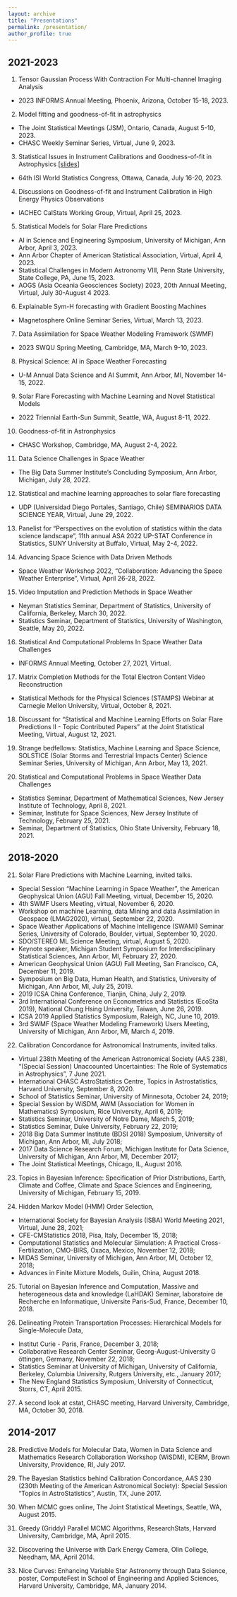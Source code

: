```yaml
---
layout: archive 
title: "Presentations"
permalink: /presentation/
author_profile: true
---
```


## 2021-2023

1. Tensor Gaussian Process With Contraction For Multi-channel Imaging Analysis
* 2023 INFORMS Annual Meeting, Phoenix, Arizona, October 15-18, 2023.
  
2. Model fitting and goodness-of-fit in astrophysics
* The Joint Statistical Meetings (JSM), Ontario, Canada, August 5-10, 2023.
* CHASC Weekly Seminar Series, Virtual, June 9, 2023.
  
3. Statistical Issues in Instrument Calibrations and Goodness-of-fit in Astrophysics [[slides](https://drive.google.com/file/d/13zMl-YW8bpZZo-A5QeZXff5hpi6L9_EW/view?usp=drive_link)]
* 64th ISI World Statistics Congress, Ottawa, Canada, July 16-20, 2023.

4. Discussions on Goodness-of-fit and Instrument Calibration in High Energy Physics Observations
* IACHEC CalStats Working Group, Virtual, April 25, 2023.

5. Statistical Models for Solar Flare Predictions
* AI in Science and Engineering Symposium, University of Michigan, Ann Arbor, April 3, 2023.
* Ann Arbor Chapter of American Statistical Association, Virtual, April 4, 2023.
* Statistical Challenges in Modern Astronomy VIII, Penn State University, State College, PA, June 15, 2023.
* AOGS (Asia Oceania Geosciences Society) 2023, 20th Annual Meeting, Virtual, July 30-August 4 2023.

6. Explainable Sym-H forecasting with Gradient Boosting Machines
* Magnetosphere Online Seminar Series, Virtual, March 13, 2023.

7. Data Assimilation for Space Weather Modeling Framework (SWMF)
* 2023 SWQU Spring Meeting, Cambridge, MA, March 9-10, 2023.

8. Physical Science: AI in Space Weather Forecasting
* U-M Annual Data Science and AI Summit, Ann Arbor, MI, November 14-15, 2022.

9. Solar Flare Forecasting with Machine Learning and Novel Statistical Models
* 2022 Triennial Earth-Sun Summit, Seattle, WA, August 8-11, 2022.

10. Goodness-of-fit in Astronphysics
* CHASC Workshop, Cambridge, MA, August 2-4, 2022.

11. Data Science Challenges in Space Weather
* The Big Data Summer Institute’s Concluding Symposium, Ann Arbor, Michigan, July 28, 2022.

12. Statistical and machine learning approaches to solar flare forecasting
* UDP (Universidad Diego Portales, Santiago, Chile) SEMINARIOS DATA SCIENCE YEAR, Virtual, June 29, 2022.

13. Panelist for “Perspectives on the evolution of statistics within the data science landscape”, 11th annual ASA 2022 UP-STAT Conference in Statistics, SUNY University at Buffalo, Virtual, May 2-4, 2022.

14. Advancing Space Science with Data Driven Methods
* Space Weather Workshop 2022, “Collaboration: Advancing the Space Weather Enterprise”, Virtual, April 26-28, 2022.

15. Video Imputation and Prediction Methods in Space Weather
* Neyman Statistics Seminar, Department of Statistics, University of California, Berkeley, March 30, 2022.
* Statistics Seminar, Department of Statistics, University of Washington, Seattle, May 20, 2022.

16. Statistical And Computational Problems In Space Weather Data Challenges
* INFORMS Annual Meeting, October 27, 2021, Virtual.

17. Matrix Completion Methods for the Total Electron Content Video Reconstruction
* Statistical Methods for the Physical Sciences (STAMPS) Webinar at Carnegie Mellon University, Virtual, October 8, 2021.

18. Discussant for “Statistical and Machine Learning Efforts on Solar Flare Predictions II - Topic Contributed Papers” at the Joint Statistical Meeting, Virtual, August 12, 2021.

19. Strange bedfellows: Statistics, Machine Learning and Space Science, SOLSTICE (Solar Storms and Terrestrial Impacts Center) Science Seminar Series, University of Michigan, Ann Arbor, May 13, 2021.

20. Statistical and Computational Problems in Space Weather Data Challenges
* Statistics Seminar, Department of Mathematical Sciences, New Jersey Institute of Technology, April 8, 2021.
* Seminar, Institute for Space Sciences, New Jersey Institute of Technology, February 25, 2021.
* Seminar, Department of Statistics, Ohio State University, February 18, 2021.

## 2018-2020

21. Solar Flare Predictions with Machine Learning, invited talks.
* Special Session “Machine Learning in Space Weather”, the American Geophysical Union (AGU) Fall Meeting, virtual, December 15, 2020.
* 4th SWMF Users Meeting, virtual, November 6, 2020.
* Workshop on machine Learning, data Mining and data Assimilation in Geospace (LMAG2020), virtual, September 22, 2020.
* Space Weather Applications of Machine Intelligence (SWAMI) Seminar Series, University of Colorado, Boulder, virtual, September 10, 2020.
* SDO/STEREO ML Science Meeting, virtual, August 5, 2020.
* Keynote speaker, Michigan Student Symposium for Interdisciplinary Statistical Sciences, Ann Arbor, MI, February 27, 2020.
* American Geophysical Union (AGU) Fall Meeting, San Francisco, CA, December 11, 2019.
* Symposium on Big Data, Human Health, and Statistics, University of Michigan, Ann Arbor, MI, July 25, 2019.
* 2019 ICSA China Conference, Tianjin, China, July 2, 2019.
* 3rd International Conference on Econometrics and Statistics (EcoSta 2019), National Chung Hsing University, Taiwan, June 26, 2019.
* ICSA 2019 Applied Statistics Symposium, Raleigh, NC, June 10, 2019.
* 3rd SWMF (Space Weather Modeling Framework) Users Meeting, University of Michigan, Ann Arbor, MI, March 4, 2019.


22. Calibration Concordance for Astronomical Instruments, invited talks.
* Virtual 238th Meeting of the American Astronomical Society (AAS 238), “(Special Session) Unaccounted Uncertainties: The Role of Systematics in Astrophysics”, 7 June 2021.
* International CHASC AstroStatistics Centre, Topics in Astrostatistics, Harvard University, September 8, 2020.
* School of Statistics Seminar, University of Minnesota, October 24, 2019;
* Special Session by WiSDM, AWM (Association for Women in Mathematics) Symposium, Rice University, April 6, 2019;
* Statistics Seminar, University of Notre Dame, March 5, 2019;
* Statistics Seminar, Duke University, February 22, 2019;
* 2018 Big Data Summer Institute (BDSI 2018) Symposium, University of Michigan, Ann Arbor, MI, July 2018;
* 2017 Data Science Research Forum, Michigan Institute for Data Science, University of Michigan, Ann Arbor, MI, December 2017;
* The Joint Statistical Meetings, Chicago, IL, August 2016.


23. Topics in Bayesian Inference: Specification of Prior Distributions, Earth, Climate and Coffee, Climate and Space Sciences and Engineering, University of Michigan, February 15, 2019.

24. Hidden Markov Model (HMM) Order Selection,
* International Society for Bayesian Analysis (ISBA) World Meeting 2021, Virtual, June 28, 2021;
* CFE-CMStatistics 2018, Pisa, Italy, December 15, 2018;
* Computational Statistics and Molecular Simulation: A Practical Cross-Fertilization, CMO-BIRS, Oxaca, Mexico, November 12, 2018;
* MIDAS Seminar, University of Michigan, Ann Arbor, MI, October 12, 2018;
* Advances in Finite Mixture Models, Guilin, China, August 2018.

25. Tutorial on Bayesian Inference and Computation, Massive and heterogeneous data and knowledge (LaHDAK) Seminar, laboratoire de Recherche en Informatique, Universite Paris-Sud, France, December 10, 2018.

26. Delineating Protein Transportation Processes: Hierarchical Models for Single-Molecule Data,
* Institut Curie - Paris, France, December 3, 2018;
* Collaborative Research Center Seminar, Georg-August-University G ̈ottingen, Germany, November 22, 2018;
* Statistics Seminar at University of Michigan, University of California, Berkeley, Columbia University, Rutgers University, etc., January 2017;
* The New England Statistics Symposium, University of Connecticut, Storrs, CT, April 2015.

27. A second look at cstat, CHASC meeting, Harvard University, Cambridge, MA, October 30, 2018.

## 2014-2017

28. Predictive Models for Molecular Data, Women in Data Science and Mathematics Research Collaboration Workshop (WiSDM), ICERM, Brown University, Providence, RI, July 2017.

29. The Bayesian Statistics behind Calibration Concordance, AAS 230 (230th Meeting of the American Astronomical Society): Special Session “Topics in AstroStatistics”, Austin, TX, June 2017.

30. When MCMC goes online, The Joint Statistical Meetings, Seattle, WA, August 2015.

31. Greedy (Griddy) Parallel MCMC Algorithms, ResearchStats, Harvard University, Cambridge, MA, April 2015.

32. Discovering the Universe with Dark Energy Camera, Olin College, Needham, MA, April 2014.

33. Nice Curves: Enhancing Variable Star Astronomy through Data Science, poster, ComputeFest in School of Engineering and Applied Sciences, Harvard University, Cambridge, MA, January 2014.
